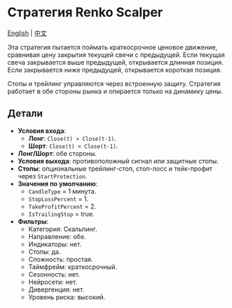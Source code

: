# Стратегия Renko Scalper
[English](README.md) | [中文](README_cn.md)

Эта стратегия пытается поймать краткосрочное ценовое движение, сравнивая цену закрытия текущей свечи с предыдущей.
Если текущая свеча закрывается выше предыдущей, открывается длинная позиция.
Если закрывается ниже предыдущей, открывается короткая позиция.

Стопы и трейлинг управляются через встроенную защиту. Стратегия работает в обе стороны рынка и опирается только на динамику цены.

## Детали

- **Условия входа**:
  - **Лонг**: `Close(t) > Close(t-1)`.
  - **Шорт**: `Close(t) < Close(t-1)`.
- **Лонг/Шорт**: обе стороны.
- **Условия выхода**: противоположный сигнал или защитные стопы.
- **Стопы**: опциональные трейлинг-стоп, стоп-лосс и тейк-профит через `StartProtection`.
- **Значения по умолчанию**:
  - `CandleType` = 1 минута.
  - `StopLossPercent` = 1.
  - `TakeProfitPercent` = 2.
  - `IsTrailingStop` = true.
- **Фильтры**:
  - Категория: Скальпинг.
  - Направление: обе.
  - Индикаторы: нет.
  - Стопы: да.
  - Сложность: простая.
  - Таймфрейм: краткосрочный.
  - Сезонность: нет.
  - Нейросети: нет.
  - Дивергенция: нет.
  - Уровень риска: высокий.
